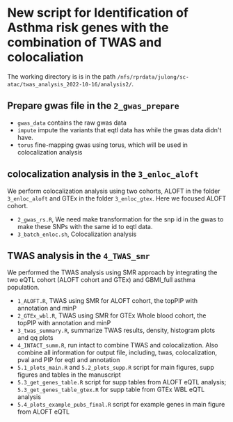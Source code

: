 # New script for Identification of Asthma risk genes with the combination of TWAS and colocaliation

The working directory is is in the path `/nfs/rprdata/julong/sc-atac/twas_analysis_2022-10-16/analysis2/`.

## Prepare gwas file in the `2_gwas_prepare` 
- `gwas_data` contains the raw gwas data
- `impute` impute the variants that eqtl data has while the gwas data didn't have.  
- `torus` fine-mapping gwas using torus, which will be used in colocalization analysis

 
## colocalization analysis in the `3_enloc_aloft`
We perform colocalization analysis using two cohorts, ALOFT in the folder `3_enloc_aloft` and GTEx in the folder `3_enloc_gtex`. Here we focused ALOFT cohort.
- `2_gwas_rs.R`, We need make transformation for the snp id in the gwas to make these SNPs with the same id to eqtl data.   
- `3_batch_enloc.sh`, Colocalization analysis 

## TWAS analysis in the `4_TWAS_smr` 
We performed the TWAS analysis using SMR approach by integrating the two eQTL cohort (ALOFT cohort and GTEx)  and GBMI_full asthma population.
- `1_ALOFT.R`, TWAS using SMR for ALOFT cohort, the topPIP with annotation and minP
- `2_GTEx_wbl.R`, TWAS using SMR for GTEx Whole blood cohort, the topPIP with annotation and minP
- `3_twas_summary.R`, summarize TWAS results, density, histogram plots and qq plots 
- `4_INTACT_summ.R`, run intact to combine TWAS and colocalization. Also combine all information for output file, including, twas, colocalization, pval and PIP for eqtl and annotation
- `5.1_plots_main.R` and `5.2_plots_supp.R` script for main figures, supp figures and tables in the manuscript
- `5.3_get_genes_table.R` script for supp tables from ALOFT eQTL analysis; `5.3_get_genes_table_gtex.R` for supp table from GTEx WBL eQTL analysis
- `5.4_plots_example_pubs_final.R` script for example genes in main figure from ALOFT eQTL
 

 